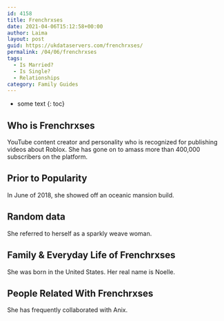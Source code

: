 ```yaml
---
id: 4158
title: Frenchrxses
date: 2021-04-06T15:12:58+00:00
author: Laima
layout: post
guid: https://ukdataservers.com/frenchrxses/
permalink: /04/06/frenchrxses
tags:
  - Is Married?
  - Is Single?
  - Relationships
category: Family Guides
---
```


* some text
{: toc}


## Who is Frenchrxses
                  
                  
                  
YouTube content creator and personality who is recognized for publishing videos about Roblox. She has gone on to amass more than 400,000 subscribers on the platform.
                  
              
            
              
            
                
                
                
## Prior to Popularity
                  
                  
                  
In June of 2018, she showed off an oceanic mansion build.
                  
              
            
              
            
                
                
                
## Random data
                  
                  
                  
She referred to herself as a sparkly weave woman.
                  
              
            
              
            
                
                
                
## Family & Everyday Life of Frenchrxses
                  
                  
                  
She was born in the United States. Her real name is Noelle.
                  
              
            
              
            
                
                
                
## People Related With Frenchrxses
                  
                  
                  
She has frequently collaborated with Anix.
                  
              
            
              
            
                
              
            
              
              
            
            
              
            
          
          
          